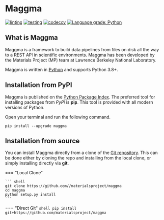 # Maggma

[![linting](https://github.com/materialsproject/maggma/workflows/linting/badge.svg)](https://github.com/materialsproject/maggma/actions?query=workflow%3Alinting) [![testing](https://github.com/materialsproject/maggma/workflows/testing/badge.svg)](https://github.com/materialsproject/maggma/actions?query=workflow%3Atesting) [![codecov](https://codecov.io/gh/materialsproject/maggma/branch/main/graph/badge.svg)](https://codecov.io/gh/materialsproject/maggma) [![Language grade: Python](https://img.shields.io/lgtm/grade/python/g/materialsproject/maggma.svg?logo=lgtm&logoWidth=18)](https://lgtm.com/projects/g/materialsproject/maggma/context:python)

## What is Maggma

Maggma is a framework to build data pipelines from files on disk all the way to a REST API in scientific environments. Maggma has been developed by the Materials Project (MP) team at Lawrence Berkeley National Laboratory.

Maggma is written in [Python](http://docs.python-guide.org/en/latest/) and supports Python 3.8+.

## Installation from PyPI

Maggma is published on the [Python Package Index](https://pypi.org/project/maggma/).  The preferred tool for installing
packages from *PyPi* is **pip**.  This tool is provided with all modern
versions of Python.

Open your terminal and run the following command.

``` shell
pip install --upgrade maggma
```

## Installation from source

You can install Maggma directly from a clone of the [Git repository](https://github.com/materialsproject/maggma).  This can be done either by cloning the repo and installing from the local clone, or simply installing directly via **git**.

=== "Local Clone"

    ``` shell
    git clone https://github.com//materialsproject/maggma
    cd maggma
    python setup.py install
    ```

=== "Direct Git"
    ``` shell
    pip install git+https://github.com/materialsproject/maggma
    ```
